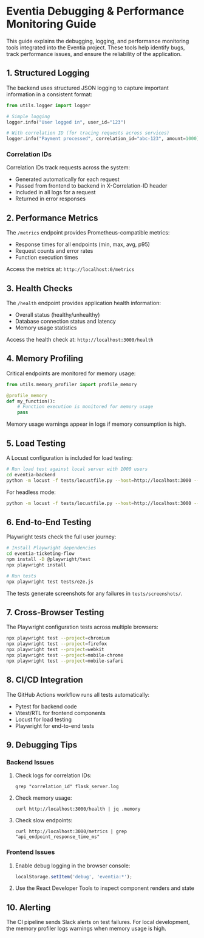 # Eventia Debugging & Performance Monitoring Guide

This guide explains the debugging, logging, and performance monitoring tools integrated into the Eventia project. These tools help identify bugs, track performance issues, and ensure the reliability of the application.

## 1. Structured Logging

The backend uses structured JSON logging to capture important information in a consistent format:

```python
from utils.logger import logger

# Simple logging
logger.info("User logged in", user_id="123")

# With correlation ID (for tracing requests across services)
logger.info("Payment processed", correlation_id="abc-123", amount=1000)
```

### Correlation IDs

Correlation IDs track requests across the system:

- Generated automatically for each request
- Passed from frontend to backend in X-Correlation-ID header
- Included in all logs for a request
- Returned in error responses

## 2. Performance Metrics

The `/metrics` endpoint provides Prometheus-compatible metrics:

- Response times for all endpoints (min, max, avg, p95)
- Request counts and error rates
- Function execution times

Access the metrics at: `http://localhost:0/metrics`

## 3. Health Checks

The `/health` endpoint provides application health information:

- Overall status (healthy/unhealthy)
- Database connection status and latency
- Memory usage statistics

Access the health check at: `http://localhost:3000/health`

## 4. Memory Profiling

Critical endpoints are monitored for memory usage:

```python
from utils.memory_profiler import profile_memory

@profile_memory
def my_function():
    # Function execution is monitored for memory usage
    pass
```

Memory usage warnings appear in logs if memory consumption is high.

## 5. Load Testing

A Locust configuration is included for load testing:

```bash
# Run load test against local server with 1000 users
cd eventia-backend
python -m locust -f tests/locustfile.py --host=http://localhost:3000 --users=1000 --spawn-rate=10
```

For headless mode:

```bash
python -m locust -f tests/locustfile.py --host=http://localhost:3000 --users=1000 --spawn-rate=10 --run-time=5m --headless --html=locust-report.html
```

## 6. End-to-End Testing

Playwright tests check the full user journey:

```bash
# Install Playwright dependencies
cd eventia-ticketing-flow
npm install -D @playwright/test
npx playwright install

# Run tests
npx playwright test tests/e2e.js
```

The tests generate screenshots for any failures in `tests/screenshots/`.

## 7. Cross-Browser Testing

The Playwright configuration tests across multiple browsers:

```bash
npx playwright test --project=chromium
npx playwright test --project=firefox
npx playwright test --project=webkit
npx playwright test --project=mobile-chrome
npx playwright test --project=mobile-safari
```

## 8. CI/CD Integration

The GitHub Actions workflow runs all tests automatically:

- Pytest for backend code
- Vitest/RTL for frontend components
- Locust for load testing
- Playwright for end-to-end tests

## 9. Debugging Tips

### Backend Issues

1. Check logs for correlation IDs:
   ```
   grep "correlation_id" flask_server.log
   ```

2. Check memory usage:
   ```
   curl http://localhost:3000/health | jq .memory
   ```

3. Check slow endpoints:
   ```
   curl http://localhost:3000/metrics | grep "api_endpoint_response_time_ms"
   ```

### Frontend Issues

1. Enable debug logging in the browser console:
   ```javascript
   localStorage.setItem('debug', 'eventia:*');
   ```

2. Use the React Developer Tools to inspect component renders and state

## 10. Alerting

The CI pipeline sends Slack alerts on test failures. For local development, the memory profiler logs warnings when memory usage is high. 